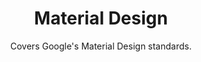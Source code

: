 ---
layout: guide
title: Material Design
subtitle: Covers Google's Material Design standards.
thumbnail: /assets/images/guides/8.MaterialDesign.png
link: guides/material_design.html
slides_url: https://docs.google.com/presentation/d/1AhTPN7wdAYTLTzX0p9-6keUkH5MX2QS6LdMKHJ_I_qg/embed
download_url: https://docs.google.com/presentation/d/1NJfDDgbBmg9HQxe6MdWvwR92vbHxmI3U1B6Ko1rsAis/export/pptx

additional_links:
  - name: Material Design Site
    url: https://material.io/design/
---